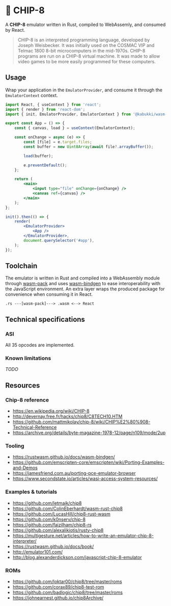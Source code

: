 # 💾 CHIP-8

A **CHIP-8** emulator written in Rust, compiled to WebAssemly, and consumed by React.

> CHIP-8 is an interpreted programming language, developed by Joseph Weisbecker. It was initially used on the COSMAC VIP and Telmac 1800 8-bit microcomputers in the mid-1970s. CHIP-8 programs are run on a CHIP-8 virtual machine. It was made to allow video games to be more easily programmed for these computers.

## Usage

Wrap your application in the `EmulatorProvider`, and consume it through the `EmulatorContext` context.

```jsx
import React, { useContext } from 'react';
import { render } from 'react-dom';
import { init, EmulatorProvider, EmulatorContext } from '@kabukki/wasm-chip8';

export const App = () => {
    const { canvas, load } = useContext(EmulatorContext);

    const onChange = async (e) => {
        const [file] = e.target.files;
        const buffer = new Uint8Array(await file?.arrayBuffer());

        load(buffer);

        e.preventDefault();
    };

    return (
        <main>
            <input type="file" onChange={onChange} />
            <canvas ref={canvas} />
        </main>
    );
};

init().then(() => {
    render(
        <EmulatorProvider>
            <App />
        </EmulatorProvider>,
        document.querySelector('#app'),
    );
});
```

## Toolchain

The emulator is written in Rust and compiled into a WebAssembly module through [wasm-pack](https://github.com/rustwasm/wasm-pack) and uses [wasm-bindgen](https://github.com/rustwasm/wasm-bindgen) to ease interoperability with the JavaScript environment. An extra layer wraps the produced package for convenience when consuming it in React.

```
.rs ---[wasm-pack]---> .wasm <--> React
```

## Technical specifications

### ASI

All 35 opcodes are implemented.

### Known limitations

*TODO*

## Resources

### Chip-8 reference

- https://en.wikipedia.org/wiki/CHIP-8
- http://devernay.free.fr/hacks/chip8/C8TECH10.HTM
- https://github.com/mattmikolay/chip-8/wiki/CHIP%E2%80%908-Technical-Reference
- https://archive.org/details/byte-magazine-1978-12/page/n109/mode/2up

### Tooling

- https://rustwasm.github.io/docs/wasm-bindgen/
- https://github.com/emscripten-core/emscripten/wiki/Porting-Examples-and-Demos
- https://jamesfriend.com.au/porting-pce-emulator-browser
- https://www.secondstate.io/articles/wasi-access-system-resources/

### Examples & tutorials

- https://github.com/letmaik/chip8
- https://github.com/ColinEberhardt/wasm-rust-chip8
- https://github.com/LucasHill/chip8-rust-wasm
- https://github.com/k0nserv/chip-8
- https://github.com/faizilham/chip8-rs
- https://github.com/alexalikiotis/rusty-chip8
- https://multigesture.net/articles/how-to-write-an-emulator-chip-8-interpreter/
- https://rustwasm.github.io/docs/book/
- http://emulator101.com/
- http://blog.alexanderdickson.com/javascript-chip-8-emulator

### ROMs

- https://github.com/loktar00/chip8/tree/master/roms
- https://github.com/corax89/chip8-test-rom
- https://github.com/badlogic/chip8/tree/master/roms
- https://johnearnest.github.io/chip8Archive/
